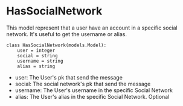 # HasSocialNetwork

This model represent that a user have an account in a specific social 
network. It's useful to get the username or alias.

```
class HasSocialNetwork(models.Model):
    user = integer
    social = string
    username = string
    alias = string
```
- user: The User's pk that send the message
- social: The social network's pk that send the message
- username: The User's username in the specific Social Network
- alias: The User's alias in the specific Social Network. Optional